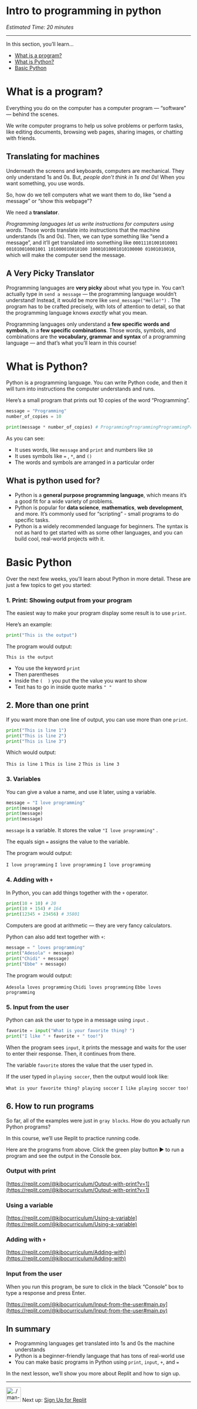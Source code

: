 # Intro to programming in python

*Estimated Time: 20 minutes*

---

In this section, you’ll learn...

- [What is a program?](/future-proof-with-python-feb-2022/learning-with-kibo/intro-to-programming-in-python.md)
- [What is Python?](/future-proof-with-python-feb-2022/learning-with-kibo/intro-to-programming-in-python.md)
- [Basic Python](/future-proof-with-python-feb-2022/learning-with-kibo/intro-to-programming-in-python.md)

# What is a program?

Everything you do on the computer has a computer program — “software” — behind the scenes.

We write computer programs to help us solve problems or perform tasks, like editing documents, browsing web pages, sharing images, or chatting with friends.

## Translating for machines

Underneath the screens and keyboards, computers are mechanical. They only understand 1s and 0s. But, *people don’t think in 1s and 0s*! When you want something, you use words.

So, how do we tell computers what we want them to do, like “send a message” or “show this webpage”? 

We need a **translator**.

*Programming languages let us write instructions for computers using words*. Those words translate into instructions that the machine understands (1s and 0s). Then, we can type something like “send a message”, and it’ll get translated into something like `00011101001010001 001010010001001 101000010010100 10001010001010100000 01001010010`, which will make the computer send the message.

## A Very Picky Translator

Programming languages are **very picky** about what you type in. You can’t actually type in `send a message` — the programming language wouldn’t understand! Instead, it would be more like `send_message("Hello!")` . The program has to be crafted precisely, with lots of attention to detail, so that the programming language knows *exactly* what you mean.

Programming languages only understand a **few specific words and symbols**, in a **few specific combinations**. Those words, symbols, and combinations are the **vocabulary, grammar and syntax** of a programming language — and that’s what you’ll learn in this course!

# What is Python?

Python is a programming language. You can write Python code, and then it will turn into instructions the computer understands and runs. 

Here’s a small program that prints out 10 copies of the word “Programming”.

```python
message = "Programming"
number_of_copies = 10

print(message * number_of_copies) # ProgrammingProgrammingProgrammingProgrammingProgrammingProgrammingProgrammingProgrammingProgrammingProgramming
```

As you can see:

- It uses words, like `message` and `print` and numbers like `10`
- It uses symbols like `=` , `*`, and `()`
- The words and symbols are arranged in a particular order

## What is python used for?

- Python is a **general purpose programming language**, which means it’s a good fit for a wide variety of problems.
- Python is popular for **data science**, **mathematics**, **web development**, and more. It’s commonly used for “scripting” - small programs to do specific tasks.
- Python is a widely recommended language for beginners. The syntax is not as hard to get started with as some other languages, and you can build cool, real-world projects with it.

# Basic Python

Over the next few weeks, you’ll learn about Python in more detail. These are just a few topics to get you started:

### 1. Print: Showing output from your program

The easiest way to make your program display some result is to use `print`.

Here’s an example:

```python
print("This is the output")
```

The program would output:

`This is the output`

- You use the keyword `print`
- Then parentheses
- Inside the `(  )` you put the the value you want to show
- Text has to go in inside quote marks `" "`

     

## 2. More than one print

If you want more than one line of output, you can use more than one `print`.

```python
print("This is line 1")
print("This is line 2")
print("This is line 3")
```

Which would output:

`This is line 1`
`This is line 2` 
`This is line 3`

### 3. Variables

You can give a value a name, and use it later, using a variable.

```python
message = "I love programming"
print(message)
print(message)
print(message)
```

`message` is a variable. It stores the value `"I love programming"` . 

The equals sign `=`  assigns the value to the variable.

The program would output:

`I love programming`
`I love programming` 
`I love programming`

### 4. Adding with `+`

In Python, you can add things together with the `+` operator.

```python
print(10 + 10) # 20
print(10 + 154) # 164
print(12345 + 23456) # 35801
```

Computers are good at arithmetic — they are very fancy calculators.

Python can also add text together with `+`:

```python
message = " loves programming"
print("Adesola" + message)
print("Chidi" + message)
print("Ebbe" + message)
```

The program would output:

`Adesola loves programming`
`Chidi loves programming` 
`Ebbe loves programming`

     

### 5. Input from the user

Python can ask the user to type in a message using `input` .

```python
favorite = input("What is your favorite thing? ")
print("I like " + favorite + " too!")
```

When the program sees `input`, it prints the message and waits for the user to enter their response. Then, it continues from there.

The variable `favorite` stores the value that the user typed in.

If the user typed in `playing soccer`, then the output would look like:

`What is your favorite thing? playing soccer`
`I like playing soccer too!`

## 6. How to run programs

So far, all of the examples were just in `gray blocks`. How do you actually run Python programs?

In this course, we’ll use Replit to practice running code.

Here are the programs from above. Click the green play button ▶️ to run a program and see the output in the Console box.

### Output with print

[https://replit.com/@kibocurriculum/Output-with-print?v=1](https://replit.com/@kibocurriculum/Output-with-print?v=1)

### Using a variable

[https://replit.com/@kibocurriculum/Using-a-variable](https://replit.com/@kibocurriculum/Using-a-variable)

### Adding with `+`

[https://replit.com/@kibocurriculum/Adding-with](https://replit.com/@kibocurriculum/Adding-with)

### Input from the user

When you run this program, be sure to click in the black “Console” box to type a response and press Enter.

[https://replit.com/@kibocurriculum/Input-from-the-user#main.py](https://replit.com/@kibocurriculum/Input-from-the-user#main.py)

## In summary

- Programming languages get translated into 1s and 0s the machine understands
- Python is a beginner-friendly language that has tons of real-world use
- You can make basic programs in Python using `print`, `input`, `+`, and `=`

In the next lesson, we’ll show you more about Replit and how to sign up.

---

<aside>


<img src="../man-in-hike.png" alt="../man-in-hike.png" width="40px" /> Next up: [Sign Up for Replit](/future-proof-with-python-feb-2022/learning-with-kibo/sign-up-for-replit.md)

</aside>